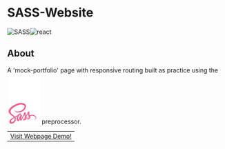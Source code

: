 # SASS-Website

<img src="https://img.shields.io/badge/Sass-CC6699?style=for-the-badge&logo=sass&logoColor=white" alt='SASS'><img src='https://img.shields.io/badge/react-%2320232a.svg?style=for-the-badge&logo=react&logoColor=%2361DAFB' alt='react'>

## About

A 'mock-portfolio' page with responsive routing built as practice using the <img src='./src/assets/rm.svg' alt='sass'> preprocessor.

<table>
  <tr>
    <td valign="center"><a href='https://kiwasthal.github.io/SASS-website/'>Visit Webpage Demo! </td>
  </tr>
</table>
